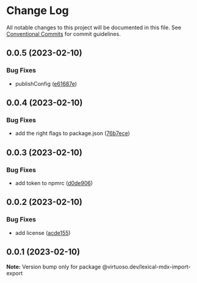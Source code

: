 # Change Log

All notable changes to this project will be documented in this file.
See [Conventional Commits](https://conventionalcommits.org) for commit guidelines.

## 0.0.5 (2023-02-10)

### Bug Fixes

- publishConfig ([e61687e](https://github.com/virtuoso-dev/lexical-mdx/commit/e61687e1c74463513ef5a1146c25c9c28a1bb944))

## 0.0.4 (2023-02-10)

### Bug Fixes

- add the right flags to package.json ([76b7ece](https://github.com/virtuoso-dev/lexical-mdx/commit/76b7ece5cd8ee360e0a9312e0d947de900f580b9))

## 0.0.3 (2023-02-10)

### Bug Fixes

- add token to npmrc ([d0de906](https://github.com/virtuoso-dev/lexical-mdx/commit/d0de906216842c7de1b59160940f220df2377fd1))

## 0.0.2 (2023-02-10)

### Bug Fixes

- add license ([acde155](https://github.com/virtuoso-dev/lexical-mdx/commit/acde155a6a60cf55d9dd54839e597b8823b672c2))

## 0.0.1 (2023-02-10)

**Note:** Version bump only for package @virtuoso.dev/lexical-mdx-import-export
